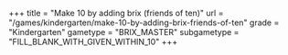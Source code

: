 +++
title = "Make 10 by adding brix (friends of ten)"
url = "/games/kindergarten/make-10-by-adding-brix-friends-of-ten"
grade = "Kindergarten"
gametype = "BRIX_MASTER"
subgametype = "FILL_BLANK_WITH_GIVEN_WITHIN_10"
+++